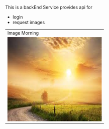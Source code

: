 This is a backEnd Service provides api for
  - login
  - request images
<table>
 <tr>
   <td>Image Morning</td>
</tr>
<tr>
   <td><img src="src/main/resources/images/morning.jpg" width="300" height="268" alt=""></td>
</tr>
</table>